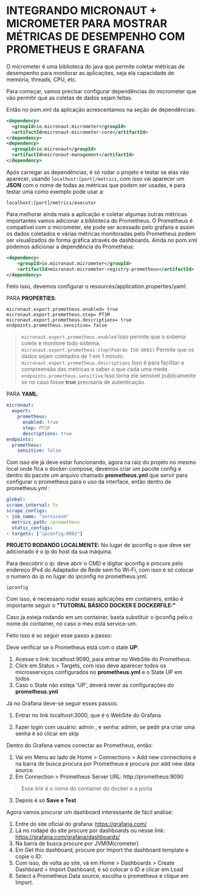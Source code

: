 # INTEGRANDO MICRONAUT + MICROMETER PARA MOSTRAR MÉTRICAS DE DESEMPENHO COM PROMETHEUS E GRAFANA

O micrometer é uma biblioteca do java que permite coletar métricas de desempenho para monitorar as aplicações, seja ela capacidade de memória, threads, CPU, etc.

Para começar, vamos precisar configurar dependências do micrometer que vão permitir que as coletas de dados sejam feitas. 

Então no pom.xml da aplicação acrescentamos na seção de dependências:
````xml
<dependency>
  <groupId>io.micronaut.micrometer</groupId>
  <artifactId>micronaut-micrometer-core</artifactId>
</dependency>
<dependency>
  <groupId>io.micronaut</groupId>
  <artifactId>micronaut-management</artifactId>
</dependency>
````

Após carregar as dependências, é só rodar o projeto e testar se elas vão aparecer, usando `localhost:[port]/metrics`, com isso vai aparecer um **JSON** com o nome de todas as métricas que podem ser usadas, e para testar uma como exemplo pode usar a: 
    
    localhost:[port]/metrics/executor

Para melhorar ainda mais a aplicação e coletar algumas outras métricas importantes vamos adicionar a biblioteca do Prometheus. O Prometheus é compatível com o micrometer, ele pode ser acessado pelo grafana e assim os dados coletados e várias métricas monitoradas pelo Prometheus podem ser visualizados de forma gráfica através de dashboards.
Ainda no pom.xml podemos adicionar a dependência do Prometheus:
```xml
<dependency>
    <groupId>io.micronaut.micrometer</groupId>
    <artifactId>micronaut-micrometer-registry-prometheus</artifactId>
</dependency>
````

Feito isso, devemos configurar o resources/application.properties/yaml:

PARA **PROPERTIES**:
````properties
micronaut.export.prometheus.enabled= true
micronaut.export.prometheus.step= PT1M
micronaut.export.prometheus.descriptions= true
endpoints.prometheus.sensitive= false
````

> `micronaut.export.prometheus.enabled` Isso permite que o sistema colete e monitore todo sistema.
> `micronaut.export.prometheus.step(Padrão ISO-8601)` Permite que os dados sejam coletados de 1 em 1 minuto.
> ``micronaut.export.prometheus.descriptions`` Isso é para facilitar a compreensão das métricas e saber o que cada uma mede.
> `endpoints.prometheus.sensitive` Isso torna ele sensível publicamente se no caso fosse **true** precisaria de autenticação.

PARA **YAML**:
````yaml
micronaut:
  export:
    prometheus:
      enabled: true
      step: PT1M
      descriptions: true
endpoints:
  prometheus:
    sensitive: false
````
Com isso ele já deve estar funcionando, agora na raiz do projeto no mesmo local onde fica o docker-compose, devemos criar um pacote config e dentro do pacote um arquivo chamado **prometheus.yml** que servir para configurar o prometheus para o uso da interface, então dentro de prometheus.yml :
````yaml
global:
scrape_interval: 5s
scrape_configs:
- job_name: "serviceum"
  metrics_path: /prometheus
  static_configs:
- targets: ["ipconfig:8082"] 
````
**PROJETO RODANDO LOCALMENTE:** No lugar de ipconfig o que deve ser adicionado é o ip do host da sua máquina.

Para descobrir o ip: deve abrir o CMD e digitar ipconfig e procure pelo endereço IPv4 do Adaptador de Rede sem fio Wi-Fi, com isso é só colocar o numero do ip no lugar do ipconfig no prometheus.yml.
````shell
ipconfig
````
Com isso, é necessario rodar essas aplicações em containers, então é importante seguir o **"TUTORIAL BÁSICO DOCKER E DOCKERFILE:"**

Caso ja esteja rodando em um container, basta substituir o ipconfig pelo o nome do container, no caso o meu está service-um.

Feito isso é so seguir esse passo a passo:

Deve verificar se o Prometheus está com o state **UP**:
1. Acesse o link: localhost:9090, para entrar no WebSite do Prometheus.
2. Click em Status > Targets, com isso deve aparecer todos os microsserviços configurados no **prometheus.yml** e o State UP em todos
3. Caso o State não esteja 'UP', deverá rever as configurações do **prometheus.yml**

Já no Grafana deve-se seguir esses passos:
1. Entrar no link localhost:3000, que é o WebSite do Grafana

2. Fazer login com usuário: admin , e senha: admin, se pedir pra criar uma senha é só clicar em skip

Dentro do Grafana vamos conectar ao Prometheus, então:
1. Vai em Menu ao lado de Home > Connections > Add new connections e na barra de busca procura por Prometheus e procura por add new data source.
2. Em Connection > Prometheus Server URL: http://prometheus:9090
> Esse link é o nome do container do docker e a porta
3. Depois é só **Save e Test**

Agora vamos procurar um dashboard interessante de fácil análise:

1. Entre do site oficial do grafana: https://grafana.com/
2. Lá no rodapé do site procure por dashboards ou nesse link: https://grafana.com/grafana/dashboards/
3. Na barra de busca procure por JVM(Micrometer)
4. Em Get this dashboard,  procure por Import the dashboard template e copie o ID:
5. Com isso, de volta ao site, vá em Home > Dashboards > Create Dashboard > Import Dashboard, é só colocar o ID e clicar em Load
6. Select a Prometheus Data source,  escolha o prometheus e clique em Import.

